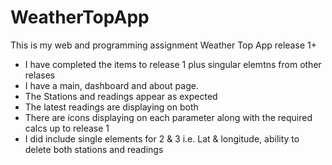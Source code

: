 # WeatherTopApp 

This is my web and programming assignment Weather Top App release 1+

* I have completed the items to release 1 plus singular elemtns from other relases
* I have a main, dashboard and about page.
* The Stations and readings appear as expected
* The latest readings are displaying on both
* There are icons displaying on each parameter along with the required calcs up to release 1
* I did include single elements for 2 & 3 i.e. Lat & longitude, ability to delete both stations and readings
